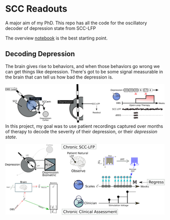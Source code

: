 # SCC Readouts
A major aim of my PhD.
This repo has all the code for the oscillatory decoder of depression state from SCC-LFP

The overview [notebook](Notebooks/DR_Overview.ipynb) is the best starting point.


## Decoding Depression
The brain gives rise to behaviors, and when those behaviors go wrong we can get things like depression.
There's got to be some signal measurable in the brain that can tell us how bad the depression is.

![](imgs/A2_overview.png)
In this project, my goal was to use patient recordings captured over months of therapy to decode the severity of their depression, or their *depression state*.

![](imgs/A2_SysDiag.png)

